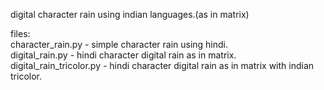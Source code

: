 

digital character rain using indian languages.(as in matrix)

files:  
character_rain.py - simple character rain using hindi.  
digital_rain.py - hindi character digital rain as in matrix.  
digital_rain_tricolor.py - hindi character digital rain as in matrix with indian tricolor.  

